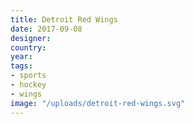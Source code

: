 ```yaml
---
title: Detroit Red Wings
date: 2017-09-08
designer: 
country: 
year: 
tags:
- sports
- hockey
- wings
image: "/uploads/detroit-red-wings.svg"
---
```


